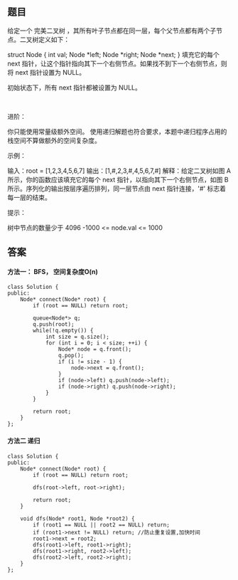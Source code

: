 ## 题目
给定一个 完美二叉树 ，其所有叶子节点都在同一层，每个父节点都有两个子节点。二叉树定义如下：

struct Node {
  int val;
  Node *left;
  Node *right;
  Node *next;
}
填充它的每个 next 指针，让这个指针指向其下一个右侧节点。如果找不到下一个右侧节点，则将 next 指针设置为 NULL。

初始状态下，所有 next 指针都被设置为 NULL。

 

进阶：

你只能使用常量级额外空间。
使用递归解题也符合要求，本题中递归程序占用的栈空间不算做额外的空间复杂度。
 

示例：



输入：root = [1,2,3,4,5,6,7]
输出：[1,#,2,3,#,4,5,6,7,#]
解释：给定二叉树如图 A 所示，你的函数应该填充它的每个 next 指针，以指向其下一个右侧节点，如图 B 所示。序列化的输出按层序遍历排列，同一层节点由 next 指针连接，'#' 标志着每一层的结束。
 

提示：

树中节点的数量少于 4096
-1000 <= node.val <= 1000

## 答案
#### 方法一： BFS， 空间复杂度O(n)
```
class Solution {
public:
    Node* connect(Node* root) {
        if (root == NULL) return root;

        queue<Node*> q;
        q.push(root);
        while(!q.empty()) {
            int size = q.size();
            for (int i = 0; i < size; ++i) {
                Node* node = q.front();
                q.pop();
                if (i != size - 1) {
                    node->next = q.front();
                }
                if (node->left) q.push(node->left);
                if (node->right) q.push(node->right);
            }
        }

        return root;
    }
};
```

#### 方法二 递归
```
class Solution {
public:
    Node* connect(Node* root) {
        if (root == NULL) return root;

        dfs(root->left, root->right);

        return root;
    }

    void dfs(Node* root1, Node *root2) {
        if (root1 == NULL || root2 == NULL) return;
        if (root1->next != NULL) return; //防止重复设置,加快时间
        root1->next = root2;
        dfs(root1->left, root1->right);
        dfs(root1->right, root2->left);
        dfs(root2->left, root2->right);
    }
};
```
